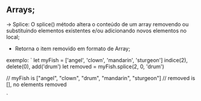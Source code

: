 ## Arrays;

-> Splice: O splice() método altera o conteúdo de um array removendo
ou substituindo elementos existentes e/ou adicionando novos elementos no local;

- Retorna o item removido em formato de Array;

exemplo: `
let myFish = ['angel', 'clown', 'mandarin', 'sturgeon']
indice(2), delete(0), add('drum')
let removed = myFish.splice(2, 0, 'drum')

// myFish is ["angel", "clown", "drum", "mandarin", "sturgeon"]
// removed is [], no elements removed

`
